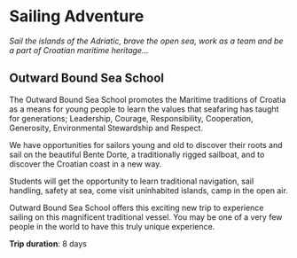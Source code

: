 # Sailing Adventure

*Sail the islands of the Adriatic, brave the open sea, work as a team and be a part of Croatian maritime heritage...*

## Outward Bound Sea School

The Outward Bound Sea School promotes the Maritime traditions of Croatia as a means for young people to learn the values that seafaring has taught for generations; Leadership, Courage, Responsibility, Cooperation, Generosity, Environmental Stewardship and Respect.

We have opportunities for sailors young and old to discover their roots and sail on the beautiful Bente Dorte, a traditionally rigged sailboat, and to discover the Croatian coast in a new way.

Students will get the opportunity to learn traditional navigation, sail handling, safety at sea, come visit uninhabited islands, camp in the open air.

Outward Bound Sea School offers this exciting new trip to experience sailing on this magnificent traditional vessel. You may be one of a very few people in the world to have this truly unique experience.

**Trip duration**: 8 days
